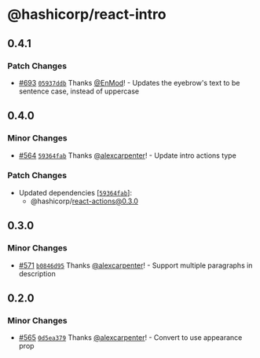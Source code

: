 # @hashicorp/react-intro

## 0.4.1

### Patch Changes

- [#693](https://github.com/hashicorp/react-components/pull/693) [`05937ddb`](https://github.com/hashicorp/react-components/commit/05937ddb3e38e3c74a45eec70526f13f096616e1) Thanks [@EnMod](https://github.com/EnMod)! - Updates the eyebrow's text to be sentence case, instead of uppercase

## 0.4.0

### Minor Changes

- [#564](https://github.com/hashicorp/react-components/pull/564) [`59364fab`](https://github.com/hashicorp/react-components/commit/59364fab445c9da855b7b97fdc84bc64fa4837c7) Thanks [@alexcarpenter](https://github.com/alexcarpenter)! - Update intro actions type

### Patch Changes

- Updated dependencies [[`59364fab`](https://github.com/hashicorp/react-components/commit/59364fab445c9da855b7b97fdc84bc64fa4837c7)]:
  - @hashicorp/react-actions@0.3.0

## 0.3.0

### Minor Changes

- [#571](https://github.com/hashicorp/react-components/pull/571) [`b0846d95`](https://github.com/hashicorp/react-components/commit/b0846d954f564a8664d8ba2b0dd740c9ec7e2b72) Thanks [@alexcarpenter](https://github.com/alexcarpenter)! - Support multiple paragraphs in description

## 0.2.0

### Minor Changes

- [#565](https://github.com/hashicorp/react-components/pull/565) [`0d5ea379`](https://github.com/hashicorp/react-components/commit/0d5ea379926e6f261aecf7611d2358a3ef73d28d) Thanks [@alexcarpenter](https://github.com/alexcarpenter)! - Convert to use appearance prop
